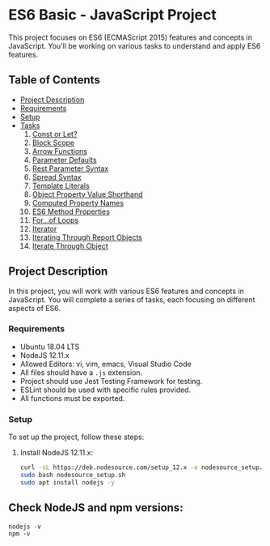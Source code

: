 # ES6 Basic - JavaScript Project

This project focuses on ES6 (ECMAScript 2015) features and concepts in JavaScript. You'll be working on various tasks to understand and apply ES6 features.

## Table of Contents

- [Project Description](#project-description)
- [Requirements](#requirements)
- [Setup](#setup)
- [Tasks](#tasks)
  1. [Const or Let?](#1-const-or-let)
  2. [Block Scope](#2-block-scope)
  3. [Arrow Functions](#3-arrow-functions)
  4. [Parameter Defaults](#4-parameter-defaults)
  5. [Rest Parameter Syntax](#5-rest-parameter-syntax)
  6. [Spread Syntax](#6-spread-syntax)
  7. [Template Literals](#7-template-literals)
  8. [Object Property Value Shorthand](#8-object-property-value-shorthand)
  9. [Computed Property Names](#9-computed-property-names)
  10. [ES6 Method Properties](#10-es6-method-properties)
  11. [For...of Loops](#11-forof-loops)
  12. [Iterator](#12-iterator)
  13. [Iterating Through Report Objects](#13-iterating-through-report-objects)
  14. [Iterate Through Object](#14-iterate-through-object)

## Project Description

In this project, you will work with various ES6 features and concepts in JavaScript. You will complete a series of tasks, each focusing on different aspects of ES6.

### Requirements

- Ubuntu 18.04 LTS
- NodeJS 12.11.x
- Allowed Editors: vi, vim, emacs, Visual Studio Code
- All files should have a `.js` extension.
- Project should use Jest Testing Framework for testing.
- ESLint should be used with specific rules provided.
- All functions must be exported.

### Setup

To set up the project, follow these steps:

1. Install NodeJS 12.11.x:
   ```bash
   curl -sL https://deb.nodesource.com/setup_12.x -o nodesource_setup.sh
   sudo bash nodesource_setup.sh
   sudo apt install nodejs -y

## Check NodeJS and npm versions:
    nodejs -v
    npm -v



